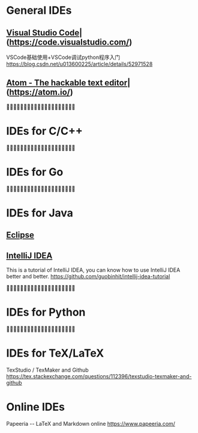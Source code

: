 

# General IDEs

## [Visual Studio Code](https://github.com/Microsoft/vscode)|(https://code.visualstudio.com/)

VSCode基础使用+VSCode调试python程序入门 https://blog.csdn.net/u013600225/article/details/52971528

## [Atom - The hackable text editor](https://github.com/atom/atom)|(https://atom.io/)

:couple::couple::couple::couple::couple::couple::couple::couple::couple::couple::couple::couple::couple::couple::couple::couple::couple::couple::couple::couple:


# IDEs for C/C++


:couple::couple::couple::couple::couple::couple::couple::couple::couple::couple::couple::couple::couple::couple::couple::couple::couple::couple::couple::couple:

# IDEs for Go


:couple::couple::couple::couple::couple::couple::couple::couple::couple::couple::couple::couple::couple::couple::couple::couple::couple::couple::couple::couple:


# IDEs for Java

## [Eclipse](https://github.com/eclipse)

## [IntelliJ IDEA](https://github.com/JetBrains/intellij-community)

This is a tutorial of IntelliJ IDEA, you can know how to use IntelliJ IDEA better and better. https://github.com/guobinhit/intellij-idea-tutorial


:couple::couple::couple::couple::couple::couple::couple::couple::couple::couple::couple::couple::couple::couple::couple::couple::couple::couple::couple::couple:

# IDEs for Python


:couple::couple::couple::couple::couple::couple::couple::couple::couple::couple::couple::couple::couple::couple::couple::couple::couple::couple::couple::couple:

# IDEs for TeX/LaTeX

TexStudio / TexMaker and Github https://tex.stackexchange.com/questions/112396/texstudio-texmaker-and-github


# Online IDEs

Papeeria -- LaTeX and Markdown online https://www.papeeria.com/
